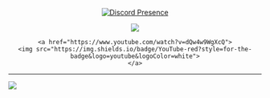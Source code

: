 
<div align="center">

  [![Discord Presence](https://lanyard.cnrad.dev/api/939819492836524032)](https://discord.com/users/939819492836524032)
  
</div>

<div align="center">
  <div id="badges">
    <a href="https://tryhackme.com/r/p/LunaHTTP">
    <img src="https://img.shields.io/badge/-TryHackMe-%23212C42?style=for-the-badge&logo=tryhackme&logoColor=white">
    </a>
  
    <a href="https://www.youtube.com/watch?v=dQw4w9WgXcQ">
    <img src="https://img.shields.io/badge/YouTube-red?style=for-the-badge&logo=youtube&logoColor=white">
    </a>
  </div>
</div>

---

<div>
  <img src="https://skillicons.dev/icons?i=js,typescript,nodejs" />
</div>



